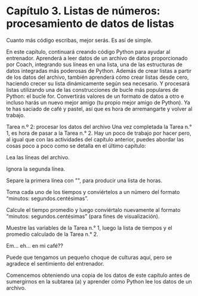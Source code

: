 # Capítulo 3. Listas de números: procesamiento de datos de listas

Cuanto más código escribas, mejor serás. Es así de simple.

En este capítulo, continuará creando código Python para ayudar al entrenador. Aprenderá a leer datos de un archivo de datos proporcionado por Coach, integrando sus líneas en una lista, una de las estructuras de datos integradas más poderosas de Python. Además de crear listas a partir de los datos del archivo, también aprenderá cómo crear listas desde cero, haciendo crecer su lista dinámicamente según sea necesario. Y procesará listas utilizando una de las construcciones de bucle más populares de Python: el bucle for. Convertirás valores de un formato de datos a otro e incluso harás un nuevo mejor amigo (tu propio mejor amigo de Python). Ya te has saciado de café y pastel, así que es hora de arremangarte y volver al trabajo.

Tarea n.º 2: procesar los datos del archivo
Una vez completada la Tarea n.° 1, es hora de pasar a la Tarea n.° 2. Hay un poco de trabajo por hacer pero, al igual que con las actividades del capítulo anterior, puedes abordar las cosas poco a poco como se detalla en el último capítulo:

  Lea las líneas del archivo.

  Ignora la segunda línea.

  Separe la primera línea con "", para producir una lista de horas.

  Toma cada uno de los tiempos y conviértelos a un número del formato “minutos: segundos.centésimas”.

  Calcule el tiempo promedio y luego conviértalo nuevamente al formato “minutos: segundos.centésimas” (para fines de visualización).

  Muestre las variables de la Tarea n.° 1, luego la lista de tiempos y el promedio calculado de la Tarea n.° 2.


Em… eh… en mi café??

Puede que tengamos un pequeño choque de culturas aquí, pero se agradece el sentimiento del entrenador.

Comencemos obteniendo una copia de los datos de este capítulo antes de sumergirnos en la subtarea (a) y aprender cómo Python lee los datos de un archivo.
